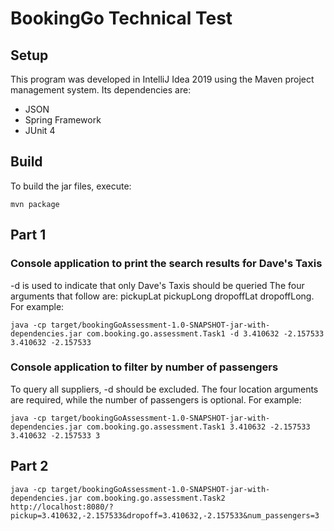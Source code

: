 # BookingGo Technical Test

## Setup

This program was developed in IntelliJ Idea 2019 using the Maven project management system.
Its dependencies are:
* JSON
* Spring Framework
* JUnit 4

## Build
To build the jar files, execute:

`mvn package`

## Part 1

### Console application to print the search results for Dave's Taxis
-d is used to indicate that only Dave's Taxis should be queried
The four arguments that follow are: pickupLat pickupLong dropoffLat dropoffLong. For example:

`java -cp target/bookingGoAssessment-1.0-SNAPSHOT-jar-with-dependencies.jar com.booking.go.assessment.Task1 -d 3.410632 -2.157533 3.410632 -2.157533`

### Console application to filter by number of passengers

To query all suppliers, -d should be excluded.
The four location arguments are required, while the number of passengers is optional. For example:

`java -cp target/bookingGoAssessment-1.0-SNAPSHOT-jar-with-dependencies.jar com.booking.go.assessment.Task1 3.410632 -2.157533 3.410632 -2.157533 3`

## Part 2

`java -cp target/bookingGoAssessment-1.0-SNAPSHOT-jar-with-dependencies.jar com.booking.go.assessment.Task2`
`http://localhost:8080/?pickup=3.410632,-2.157533&dropoff=3.410632,-2.157533&num_passengers=3`
